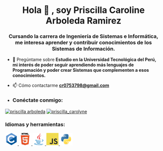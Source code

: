 <h1 align="center">Hola 👋 , soy Priscilla Caroline Arboleda Ramirez</h1>
<h3 align="center">Cursando la carrera de Ingeniería de Sistemas e Informática, me interesa aprender y contribuir conocimientos de los Sistemas de Información.</h3>

- 💬 Pregúntame sobre **Estudio en la Universidad Tecnológica del Perú, mi interés de poder seguir aprendiendo más lenguajes de Programación y poder crear Sistemas que complementen a esos conocimientos.**

- 📫 Cómo contactarme **cr0753798@gmail.com**
- <h3 align="left">Conéctate conmigo:</h3>
<p align="left"> 
<a href="https://fb.com/priscilla arboleda" target="blank"><img align="center" src="https://raw.githubusercontent.com/rahuldkjain/github-profile-readme-generator/master/src/images/icons/Social/facebook.svg" alt="priscilla arboleda" height="30" width="40" /></a>
<a href="https://instagram.com/priscilla_carolyne" target="blank"><img align="center" src="https://raw.githubusercontent.com/rahuldkjain/github-profile-readme-generator/master/src/images/icons/Social/instagram.svg" alt="priscilla_carolyne" height="30" width="40" /></a>
</p>

<h3 align="left">Idiomas y herramientas:</h3>
<p align="izquierda"> <a href="https://www.cprogramming.com/" target="_blank" rel="noreferrer"> <img src="https://raw.githubusercontent.com/devicons/devicon/master/icons/c/c-original.svg" alt="c" width="40" height="40"/> </a> <a href="https://www.w3.org/html/" target="_blank" rel="noreferrer"> <img src="https://raw.githubusercontent.com/devicons/devicon/master/icons/html5/html5-original-wordmark.svg" alt="html5" width="40" height="40"/> </a> <a href="https://www.java.com" target="_blank" rel="noreferrer"> <img src="https://raw.githubusercontent.com/devicons/devicon/master/icons/java/java-original.svg" alt="java" width="40" height="40"/> </a> <a href="https://developer.mozilla.org/en-US/docs/Web/JavaScript" target="_blank" rel="noreferrer"> <img src="https://raw.githubusercontent.com/devicons/devicon/master/icons/javascript/javascript-original.svg" alt="javascript" width="40" height="40"/> </a> <a href="https://www.python.org" target="_blank" rel="noreferrer"> <img src="https://raw.githubusercontent.com/devicons/devicon/master/icons/python/python-original.svg" alt="python" width="40" height="40"/> </a> </p>
